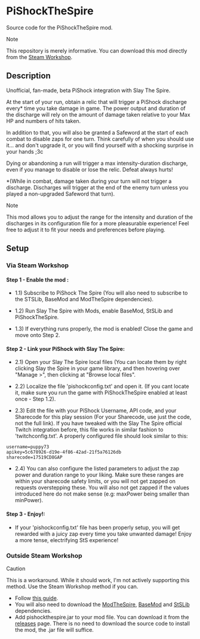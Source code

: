 # PiShockTheSpire

Source code for the PiShockTheSpire mod.

> [!Note]
> This repository is merely informative. You can download this mod directly from the [Steam Workshop](https://steamcommunity.com/sharedfiles/filedetails/?id=3322677738).


## Description

Unofficial, fan-made, beta PiShock integration with Slay The Spire.

At the start of your run, obtain a relic that will trigger a PiShock discharge every* time you take damage in game.
The power output and duration of the discharge will rely on the amount of damage taken relative to your Max HP and numbers of hits taken.

In addition to that, you will also be granted a Safeword at the start of each combat to disable zaps for one turn. Think carefully of when you should use it... and don't upgrade it, or you will find yourself with a shocking surprise in your hands ;3c

Dying or abandoning a run will trigger a max intensity-duration discharge, even if you manage to disable or lose the relic. Defeat always hurts!

*(While in combat, damage taken during your turn will not trigger a discharge. Discharges will trigger at the end of the enemy turn unless you played a non-upgraded Safeword that turn).

> [!Note]
> This mod allows you to adjust the range for the intensity and duration of the discharges in its configuration file for a more pleasurable experience!
> Feel free to adjust it to fit your needs and preferences before playing.


## Setup
### Via Steam Workshop
#### Step 1 - Enable the mod :
- 1.1) Subscribe to PiShock The Spire (You will also need to subscribe to the STSLib, BaseMod and ModTheSpire dependencies).

- 1.2) Run Slay The Spire with Mods, enable BaseMod, StSLib and PiShockTheSpire.

- 1.3) If everything runs properly, the mod is enabled! Close the game and move onto Step 2.

#### Step 2 - Link your PiShock with Slay The Spire:
- 2.1) Open your Slay The Spire local files (You can locate them by right clicking Slay the Spire in your game library, and then hovering over "Manage >", then clicking at "Browse local files".

- 2.2) Localize the file 'pishockconfig.txt' and open it. (If you cant locate it, make sure you run the game with PiShockTheSpire enabled at least once - Step 1.2).

- 2.3) Edit the file with your PiShock Username, API code, and your Sharecode for this play session (For your Sharecode, use just the code, not the full link). If you have tweaked with the Slay The Spire official Twitch integration before, this file works in similar fashion to 'twitchconfig.txt'. A properly configured file should look similar to this:

```
username=puppy73
apikey=5c678926-d19e-4f86-42ad-21f5a76126db
sharecode=17519CD8GAP
```
- 2.4) You can also configure the listed parameters to adjust the zap power and duration range to your liking. Make sure these ranges are within your sharecode safety limits, or you will not get zapped on requests overstepping these. You will also not get zapped if the values introduced here do not make sense (e.g: maxPower being smaller than minPower).

#### Step 3 - Enjoy!:
- If your 'pishockconfig.txt' file has been properly setup, you will get rewarded with a juicy zap every time you take unwanted damage! Enjoy a more tense, electrifying StS experience!

### Outside Steam Workshop
> [!CAUTION]
> This is a workaround. While it should work, I'm not actively supporting this method. Use the Steam Workshop method if you can.
- Follow [this guide](https://github.com/kiooeht/ModTheSpire/wiki#playing-mods).
- You will also need to download the [ModTheSpire](https://steamcommunity.com/sharedfiles/filedetails/?id=1605060445), [BaseMod](https://steamcommunity.com/sharedfiles/filedetails/?id=1605833019) and [StSLib](https://steamcommunity.com/sharedfiles/filedetails/?id=1609158507) dependencies.
- Add pishockthespire.jar to your mod file. You can download it from the [releases](https://github.com/Yahlunna/PiShockTheSpire/releases) page. There is no need to download the source code to install the mod, the .jar file will suffice.